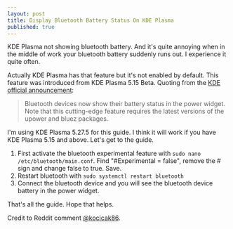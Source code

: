 ```yaml
---
layout: post
title: Display Bluetooth Battery Status On KDE Plasma
published: true
---
```


KDE Plasma not showing bluetooth battery. And it's quite annoying when in the middle of work your bluetooth battery suddenly runs out. I experience it quite often.

Actually KDE Plasma has that feature but it's not enabled by default. This feature was introduced from KDE Plasma 5.15 Beta. Quoting from the [KDE official announcement](https://kde.org/announcements/plasma/5/5.14.90/):

> Bluetooth devices now show their battery status in the power widget. Note that this cutting-edge feature requires the latest versions of the upower and bluez packages.

I'm using KDE Plasma 5.27.5 for this guide. I think it will work if you have KDE Plasma 5.15 and above. Let's get to the guide.

1. First activate the bluetooth experimental feature with ```sudo nano /etc/bluetooth/main.conf```. Find "#Experimental = false", remove the # sign and change false to true. Save.
2. Restart bluetooth with ```sudo systemctl restart bluetooth```
3. Connect the bluetooth device and you will see the bluetooth device battery in the power widget.

That's all the guide. Hope that helps.

Credit to Reddit comment [@kocicak86](https://www.reddit.com/r/openSUSE/comments/xfkmzn/bluetooth_headphone_battery_level_in_kde/ip5qw3g/?context=3).